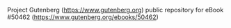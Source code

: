 Project Gutenberg (https://www.gutenberg.org) public repository for
eBook #50462 (https://www.gutenberg.org/ebooks/50462)

